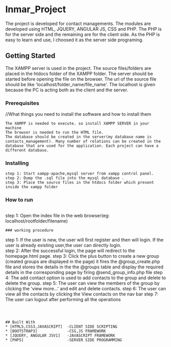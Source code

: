 # Inmar_Project
The project is developed for contact managements. The modules are developed using HTML, JQUERY, ANGULAR JS, CSS and PHP. The PHP is for the server side and the remaining are for the client side. As the PHP is easy to learn and use, I choosed it as the server side programing.

## Getting Started

The XAMPP server is used in the project. The source files/folders are placed in the htdocs folder of the XAMPP folder. The server should be started before opening the file on the browser. The url of the source file should be like 'localhost/folder_name/file_name'. The localhost is given because the PC is acting both as the client and the server.  

### Prerequisites
//What things you need to install the software and how to install them

```
The XAMPP is needed to execute. so install XAMPP SERVER in your machine
The browser is needed to run the HTML file.
The database should be created in the server(my database name is contacts_management). Many number of relations can be created in the database that are used for the application. Each project can have a different database.

```

### Installing
````
step 1: Start xampp-apache,mysql server from xampp control panel.
step 2: Dump the .sql file into the mysql database .
step 3: Place the source files in the htdocs folder which present inside the xampp folder 
`````
### How to run 
````
````
step 1: Open the index file in the web browser(eg: localhost/rootfolder/filename)
````
### working procedure
````

step 1: If the user is new, the user will first register and then will login. If the user is already existing user,the user can directly login.  
step 2: After the successful login, the page will redirect to the homepage.html page.
step 3: Click the plus button to create a new group (created groups are displayed in the page) it fires the @group_create.php file and stores the details in the  the @groups table and display the required details in the corresponding page by firing @send_group_info.php file 
step 4: The add contact option is used to add contacts to the group and delete to delete the group.
step 5: The user can view the members of the group by clicking the 'view more...' and edit and delete contacts. 
step 6: The user can view all the contacts by clicking the View contacts on the nav bar
step 7: The user can logout after performing all the operations

````



## Built With
* [HTML5,CSS3,JAVASCRIPT]  -CLIENT SIDE SCRIPTING 
* [BOOTSTRAP3]             -CSS,JS FRAMEWORK
* [JQUERY, ANGULAR JSV1]   -JAVASCRIPT FRAMEWORK
* [PHP5]                   -SERVER SIDE PROGRAMMING 
